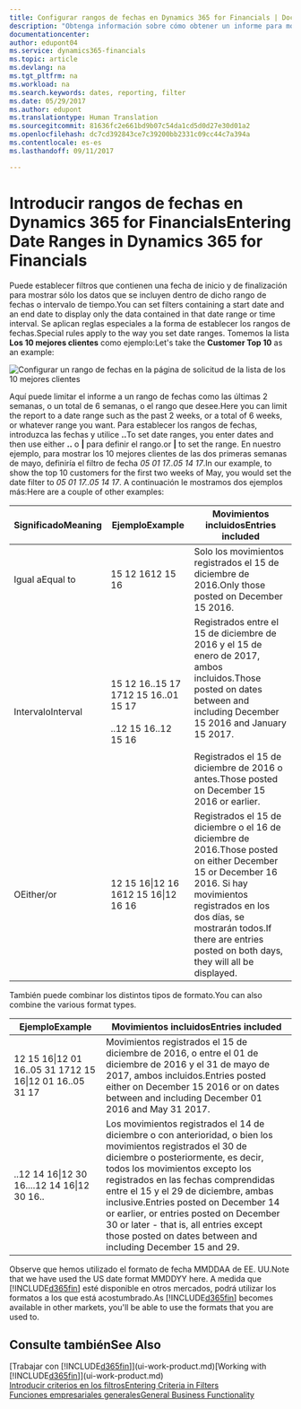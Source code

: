 ```yaml
---
title: Configurar rangos de fechas en Dynamics 365 for Financials | Documentos de Microsoft
description: "Obtenga información sobre cómo obtener un informe para mostrar datos de periodos de tiempo específicos mediante rangos de fechas en Dynamics 365 for Financials."
documentationcenter: 
author: edupont04
ms.service: dynamics365-financials
ms.topic: article
ms.devlang: na
ms.tgt_pltfrm: na
ms.workload: na
ms.search.keywords: dates, reporting, filter
ms.date: 05/29/2017
ms.author: edupont
ms.translationtype: Human Translation
ms.sourcegitcommit: 81636fc2e661bd9b07c54da1cd5d0d27e30d01a2
ms.openlocfilehash: dc7cd392843ce7c39200bb2331c09cc44c7a394a
ms.contentlocale: es-es
ms.lasthandoff: 09/11/2017

---
```

# <a name="entering-date-ranges-in-dynamics-365-for-financials"></a><span data-ttu-id="c7678-103">Introducir rangos de fechas en Dynamics 365 for Financials</span><span class="sxs-lookup"><span data-stu-id="c7678-103">Entering Date Ranges in Dynamics 365 for Financials</span></span>
<span data-ttu-id="c7678-104">Puede establecer filtros que contienen una fecha de inicio y de finalización para mostrar sólo los datos que se incluyen dentro de dicho rango de fechas o intervalo de tiempo.</span><span class="sxs-lookup"><span data-stu-id="c7678-104">You can set filters containing a start date and an end date to display only the data contained in that date range or time interval.</span></span> <span data-ttu-id="c7678-105">Se aplican reglas especiales a la forma de establecer los rangos de fechas.</span><span class="sxs-lookup"><span data-stu-id="c7678-105">Special rules apply to the way you set date ranges.</span></span> <span data-ttu-id="c7678-106">Tomemos la lista **Los 10 mejores clientes** como ejemplo:</span><span class="sxs-lookup"><span data-stu-id="c7678-106">Let's take the **Customer Top 10** as an example:</span></span>

![Configurar un rango de fechas en la página de solicitud de la lista de los 10 mejores clientes](./media/ui-enter-date-ranges/customer-top10-list.png)

<span data-ttu-id="c7678-108">Aquí puede limitar el informe a un rango de fechas como las últimas 2 semanas, o un total de 6 semanas, o el rango que desee.</span><span class="sxs-lookup"><span data-stu-id="c7678-108">Here you can limit the report to a date range such as the past 2 weeks, or a total of 6 weeks, or whatever range you want.</span></span> <span data-ttu-id="c7678-109">Para establecer los rangos de fechas, introduzca las fechas y utilice **..**</span><span class="sxs-lookup"><span data-stu-id="c7678-109">To set date ranges, you enter dates and then use either **..**</span></span> <span data-ttu-id="c7678-110">o **|** para definir el rango.</span><span class="sxs-lookup"><span data-stu-id="c7678-110">or **|** to set the range.</span></span> <span data-ttu-id="c7678-111">En nuestro ejemplo, para mostrar los 10 mejores clientes de las dos primeras semanas de mayo, definiría el filtro de fecha *05 01 17..05 14 17*.</span><span class="sxs-lookup"><span data-stu-id="c7678-111">In our example, to show the top 10 customers for the first two weeks of May, you would set the date filter to *05 01 17..05 14 17*.</span></span>
<span data-ttu-id="c7678-112">A continuación le mostramos dos ejemplos más:</span><span class="sxs-lookup"><span data-stu-id="c7678-112">Here are a couple of other examples:</span></span>

| <span data-ttu-id="c7678-113">Significado</span><span class="sxs-lookup"><span data-stu-id="c7678-113">Meaning</span></span> | <span data-ttu-id="c7678-114">Ejemplo</span><span class="sxs-lookup"><span data-stu-id="c7678-114">Example</span></span> | <span data-ttu-id="c7678-115">Movimientos incluidos</span><span class="sxs-lookup"><span data-stu-id="c7678-115">Entries included</span></span> |
|---|---|---|
|<span data-ttu-id="c7678-116">Igual a</span><span class="sxs-lookup"><span data-stu-id="c7678-116">Equal to</span></span>| <span data-ttu-id="c7678-117">15 12 16</span><span class="sxs-lookup"><span data-stu-id="c7678-117">12 15 16</span></span> |<span data-ttu-id="c7678-118">Solo los movimientos registrados el 15 de diciembre de 2016.</span><span class="sxs-lookup"><span data-stu-id="c7678-118">Only those posted on December 15 2016.</span></span>|
|<span data-ttu-id="c7678-119">Intervalo</span><span class="sxs-lookup"><span data-stu-id="c7678-119">Interval</span></span>| <span data-ttu-id="c7678-120">15 12 16..15 17 17</span><span class="sxs-lookup"><span data-stu-id="c7678-120">12 15 16..01 15 17</span></span><br /><br /><span data-ttu-id="c7678-121">..12 15 16</span><span class="sxs-lookup"><span data-stu-id="c7678-121">..12 15 16</span></span>|<span data-ttu-id="c7678-122">Registrados entre el 15 de diciembre de 2016 y el 15 de enero de 2017, ambos incluidos.</span><span class="sxs-lookup"><span data-stu-id="c7678-122">Those posted on dates between and including December 15 2016 and January 15 2017.</span></span><br /><br /><span data-ttu-id="c7678-123">Registrados el 15 de diciembre de 2016 o antes.</span><span class="sxs-lookup"><span data-stu-id="c7678-123">Those posted on December 15 2016 or earlier.</span></span>|
|<span data-ttu-id="c7678-124">O</span><span class="sxs-lookup"><span data-stu-id="c7678-124">Either/or</span></span>|<span data-ttu-id="c7678-125">12 15 16&#124;12 16 16</span><span class="sxs-lookup"><span data-stu-id="c7678-125">12 15 16&#124;12 16 16</span></span>|<span data-ttu-id="c7678-126">Registrados el 15 de diciembre o el 16 de diciembre de 2016.</span><span class="sxs-lookup"><span data-stu-id="c7678-126">Those posted on either December 15 or December 16 2016.</span></span> <span data-ttu-id="c7678-127">Si hay movimientos registrados en los dos días, se mostrarán todos.</span><span class="sxs-lookup"><span data-stu-id="c7678-127">If there are entries posted on both days, they will all be displayed.</span></span>|

<span data-ttu-id="c7678-128">También puede combinar los distintos tipos de formato.</span><span class="sxs-lookup"><span data-stu-id="c7678-128">You can also combine the various format types.</span></span>

| <span data-ttu-id="c7678-129">Ejemplo</span><span class="sxs-lookup"><span data-stu-id="c7678-129">Example</span></span> | <span data-ttu-id="c7678-130">Movimientos incluidos</span><span class="sxs-lookup"><span data-stu-id="c7678-130">Entries included</span></span> |
|---|---|
|<span data-ttu-id="c7678-131">12 15 16&#124;12 01 16..05 31 17</span><span class="sxs-lookup"><span data-stu-id="c7678-131">12 15 16&#124;12 01 16..05 31 17</span></span> | <span data-ttu-id="c7678-132">Movimientos registrados el 15 de diciembre de 2016, o entre el 01 de diciembre de 2016 y el 31 de mayo de 2017, ambos incluidos.</span><span class="sxs-lookup"><span data-stu-id="c7678-132">Entries posted either on December 15 2016 or on dates between and including December 01 2016 and May 31 2017.</span></span> |
|<span data-ttu-id="c7678-133">..12 14 16&#124;12 30 16..</span><span class="sxs-lookup"><span data-stu-id="c7678-133">..12 14 16&#124;12 30 16..</span></span> | <span data-ttu-id="c7678-134">Los movimientos registrados el 14 de diciembre o con anterioridad, o bien los movimientos registrados el 30 de diciembre o posteriormente, es decir, todos los movimientos excepto los registrados en las fechas comprendidas entre el 15 y el 29 de diciembre, ambas inclusive.</span><span class="sxs-lookup"><span data-stu-id="c7678-134">Entries posted on December 14 or earlier, or entries posted on December 30 or later - that is, all entries except those posted on dates between and including December 15 and 29.</span></span> |

<span data-ttu-id="c7678-135">Observe que hemos utilizado el formato de fecha MMDDAA de EE. UU.</span><span class="sxs-lookup"><span data-stu-id="c7678-135">Note that we have used the US date format MMDDYY here.</span></span> <span data-ttu-id="c7678-136">A medida que [!INCLUDE[d365fin](includes/d365fin_md.md)] esté disponible en otros mercados, podrá utilizar los formatos a los que está acostumbrado.</span><span class="sxs-lookup"><span data-stu-id="c7678-136">As [!INCLUDE[d365fin](includes/d365fin_md.md)] becomes available in other markets, you'll be able to use the formats that you are used to.</span></span>

## <a name="see-also"></a><span data-ttu-id="c7678-137">Consulte también</span><span class="sxs-lookup"><span data-stu-id="c7678-137">See Also</span></span>
<span data-ttu-id="c7678-138">[Trabajar con [!INCLUDE[d365fin](includes/d365fin_long_md.md)]](ui-work-product.md)</span><span class="sxs-lookup"><span data-stu-id="c7678-138">[Working with [!INCLUDE[d365fin](includes/d365fin_long_md.md)]](ui-work-product.md)</span></span>  
[<span data-ttu-id="c7678-139">Introducir criterios en los filtros</span><span class="sxs-lookup"><span data-stu-id="c7678-139">Entering Criteria in Filters </span></span>](ui-enter-criteria-filters.md)  
[<span data-ttu-id="c7678-140">Funciones empresariales generales</span><span class="sxs-lookup"><span data-stu-id="c7678-140">General Business Functionality</span></span>](ui-across-business-areas.md)

